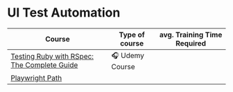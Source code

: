 # UI Test Automation

| Course | Type of course | avg. Training Time Required |
| ------ | -------------- | --------------------------- |
|[Testing Ruby with RSpec: The Complete Guide](https://www.udemy.com/course/testing-ruby-with-rspec/)|🎧 Udemy Course  | |
|[Playwright Path](https://testautomationu.applitools.com/learningpaths.html?id=playwright-path)| | |

